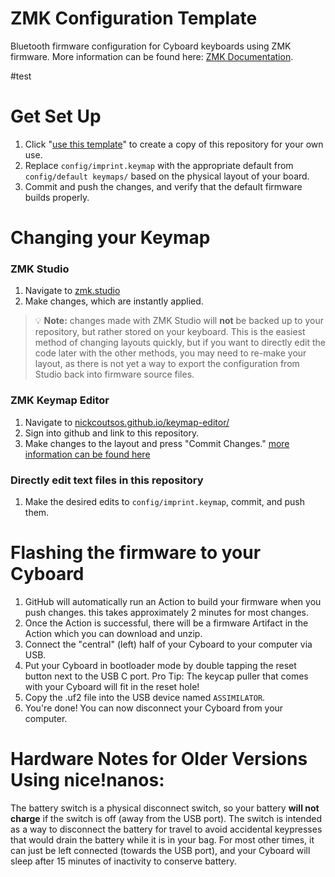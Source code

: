 # ZMK Configuration Template
Bluetooth firmware configuration for Cyboard keyboards using ZMK firmware.
More information can be found here: [ZMK Documentation](https://zmk.dev/docs).

#test

# Get Set Up
1. Click "[use this template](https://github.com/new?template_name=zmk-user-config-template&template_owner=Cyboard-DigitalTailor)" to create a copy of this repository for your own use.
2. Replace `config/imprint.keymap` with the appropriate default from `config/default keymaps/` based on the physical layout of your board.
3. Commit and push the changes, and verify that the default firmware builds properly.

# Changing your Keymap

### ZMK Studio
1. Navigate to [zmk.studio](https://zmk.studio)
2. Make changes, which are instantly applied.
> 💡 **Note:** changes made with ZMK Studio will **not** be backed up to your repository, but rather stored on your keyboard.  This is the easiest method of changing layouts quickly, but if you want to directly edit the code later with the other methods, you may need to re-make your layout, as there is not yet a way to export the configuration from Studio back into firmware source files.

### ZMK Keymap Editor
1. Navigate to [nickcoutsos.github.io/keymap-editor/](https://nickcoutsos.github.io/keymap-editor/)
2. Sign into github and link to this repository.
3. Make changes to the layout and press "Commit Changes."
[more information can be found here](https://github.com/nickcoutsos/keymap-editor/wiki/Features)

### Directly edit text files in this repository
1. Make the desired edits to `config/imprint.keymap`, commit, and push them.

# Flashing the firmware to your Cyboard
1. GitHub will automatically run an Action to build your firmware when you push changes. this takes approximately 2 minutes for most changes.
2. Once the Action is successful, there will be a firmware Artifact in the Action which you can download and unzip.
3. Connect the "central" (left) half of your Cyboard to your computer via USB.
4. Put your Cyboard in bootloader mode by double tapping the reset button next to the USB C port. Pro Tip:  The keycap puller that comes with your Cyboard will fit in the reset hole!
5. Copy the .uf2 file into the USB device named `ASSIMILATOR`.
6. You're done! You can now disconnect your Cyboard from your computer.

# Hardware Notes for Older Versions Using nice!nanos:
The battery switch is a physical disconnect switch, so your battery **will not charge** if the switch is off (away from the USB port).  The switch is intended as a way to disconnect the battery for travel to avoid accidental keypresses that would drain the battery while it is in your bag.  For most other times, it can just be left connected (towards the USB port), and your Cyboard will sleep after 15 minutes of inactivity to conserve battery.
